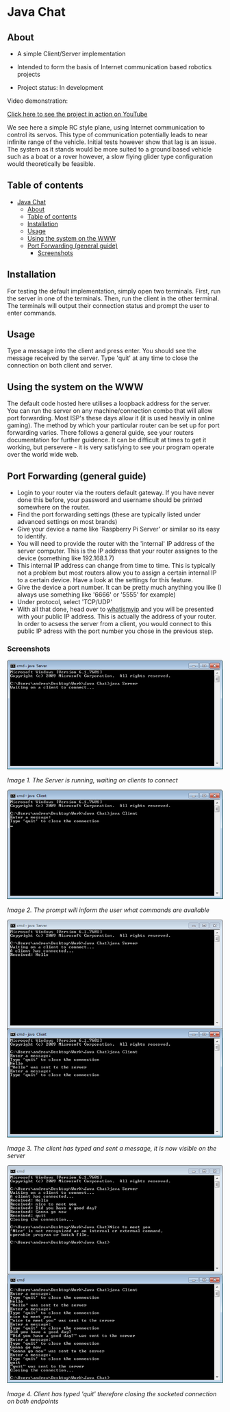 # Java Chat

## About

* A simple Client/Server implementation
* Intended to form the basis of Internet communication based robotics projects

* Project status: In development

Video demonstration:

[Click here to see the project in action on YouTube](https://www.youtube.com/embed/KwgaycbBDQw)

We see here a simple RC style plane, using Internet communication to control its servos. This type of communication potentially leads to near infinite range of the vehicle. Initial tests however show that lag is an issue. The system as it stands would be more suited to a ground based vehicle such as a boat or a rover however, a slow flying glider type configuration would theoretically be feasible.

## Table of contents

- [Java Chat](#java-chat)
  - [About](#about)
  - [Table of contents](#table-of-contents)
  - [Installation](#installation)
  - [Usage](#usage)
  - [Using the system on the WWW](#using-the-system-on-the-www)
  - [Port Forwarding (general guide)](#port-forwarding-general-guide)
    - [Screenshots](#screenshots)

## Installation

For testing the default implementation, simply open two terminals. First, run the server in one of the terminals. Then, run the client in  the other terminal. The terminals will output their connection status and prompt the user to enter commands.

## Usage

Type a message into the client and press enter. You should see the message received by the server. Type 'quit' at any time to close the connection on both client and server.

## Using the system on the WWW

The default code hosted here utilises a loopback address for the server. You can run the server on any machine/connection combo that will allow port forwarding. Most ISP's these days allow it (it is used heavily in online gaming). The method by which your particular router can be set up for port forwarding varies. There follows a general guide, see your routers documentation for further guidence. It can be difficult at times to get it working, but persevere - it is very satisfying to see your program operate over the world wide web.

## Port Forwarding (general guide)

* Login to your router via the routers default gateway. If you have never done this before, your password and username should be printed somewhere on the router.
* Find the port forwarding settings (these are typically listed under advanced settings on most brands)
* Give your device a name like 'Raspberry Pi Server' or similar so its easy to identify.
* You will need to provide the router with the 'internal' IP address of the server computer. This is the IP address that your router assignes to the device (something like 192.168.1.7)
* This internal IP address can change from time to time. This is typically not a problem but most routers allow you to assign a certain internal IP to a certain device. Have a look at the settings for this feature.
* Give the device a port number. It can be pretty much anything you like (I always use something like '6666' or '5555' for example)
* Under protocol, select 'TCP/UDP'
* With all that done, head over to [whatismyip](https://whatismyipaddress.com/) and you will be presented with your public IP address. This is actually the address of your router. In order to acsess the server from a client, you would connect to this public IP adress with the port number you chose in the previous step.

### Screenshots

![Server running](/readme_files/scr1.png)

*Image 1. The Server is running, waiting on clients to connect*

![Client running](/readme_files/clientscr2.png)

*Image 2. The prompt will inform the user what commands are available*

![Message sent](/readme_files/scr3.png)

*Image 3. The client has typed and sent a message, it is now visible on the server*

![Sockets disconnected](/readme_files/scr4.png)

*Image 4. Client has typed 'quit' therefore closing the socketed connection on both endpoints*